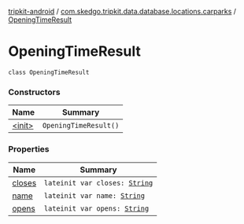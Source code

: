 [tripkit-android](../../index.md) / [com.skedgo.tripkit.data.database.locations.carparks](../index.md) / [OpeningTimeResult](./index.md)

# OpeningTimeResult

`class OpeningTimeResult`

### Constructors

| Name | Summary |
|---|---|
| [&lt;init&gt;](-init-.md) | `OpeningTimeResult()` |

### Properties

| Name | Summary |
|---|---|
| [closes](closes.md) | `lateinit var closes: `[`String`](https://kotlinlang.org/api/latest/jvm/stdlib/kotlin/-string/index.html) |
| [name](name.md) | `lateinit var name: `[`String`](https://kotlinlang.org/api/latest/jvm/stdlib/kotlin/-string/index.html) |
| [opens](opens.md) | `lateinit var opens: `[`String`](https://kotlinlang.org/api/latest/jvm/stdlib/kotlin/-string/index.html) |
